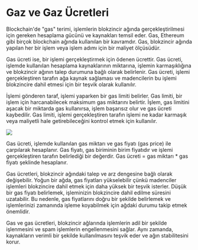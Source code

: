 # Gaz ve Gaz Ücretleri

Blockchain'de "gas" terimi, işlemlerin blokzincir ağında gerçekleştirilmesi için gereken hesaplama gücünü ve kaynakları temsil eder. Gas, Ethereum gibi birçok blockchain ağında kullanılan bir kavramdır. Gas, blokzincir ağında yapılan her bir işlem veya işlem adımı için bir maliyet ölçüsüdür.

Gas ücreti ise, bir işlemi gerçekleştirmek için ödenen ücrettir. Gas ücreti, işlemde kullanılan hesaplama kaynaklarının miktarına, işlemin karmaşıklığına ve blokzincir ağının talep durumuna bağlı olarak belirlenir. Gas ücreti, işlemi gerçekleştiren tarafın ağa kaynak sağlaması ve madencilerin bu işlemi blokzincire dahil etmesi için bir teşvik olarak kullanılır.

İşlemi gönderen taraf, işlemi yaparken bir gas limiti belirler. Gas limiti, bir işlem için harcanabilecek maksimum gas miktarını belirtir. İşlem, gas limitini aşacak bir miktarda gas kullanırsa, işlem başarısız olur ve gas ücreti kaybedilir. Gas limiti, işlemi gerçekleştiren tarafın işlemi ne kadar karmaşık veya maliyetli hale getirebileceğini kontrol etmek için kullanılır.

<img src="https://github.com/umaysafak/Blockchain-Temelleri/assets/83416728/7d054653-06e8-44b4-8f48-6f33e10451ab">

Gas ücreti, işlemde kullanılan gas miktarı ve gas fiyatı (gas price) ile çarpılarak hesaplanır. Gas fiyatı, gas biriminin birim fiyatıdır ve işlemi gerçekleştiren tarafın belirlediği bir değerdir. Gas ücreti = gas miktarı * gas fiyatı şeklinde hesaplanır.

Gas ücretleri, blokzincir ağındaki talep ve arz dengesine bağlı olarak değişebilir. Yoğun bir ağda, gas fiyatları yükselebilir çünkü madenciler işlemleri blokzincire dahil etmek için daha yüksek bir teşvik isterler. Düşük bir gas fiyatı belirlemek, işleminizin blokzincire dahil edilme süresini uzatabilir. Bu nedenle, gas fiyatlarını doğru bir şekilde belirlemek ve işlemlerinizi zamanında işleme koyabilmek için ağdaki durumu takip etmek önemlidir.

Gas ve gas ücretleri, blokzincir ağlarında işlemlerin adil bir şekilde işlenmesini ve spam işlemlerin engellenmesini sağlar. Aynı zamanda, kaynakların verimli bir şekilde kullanılmasını teşvik eder ve ağın stabilitesini korur.
